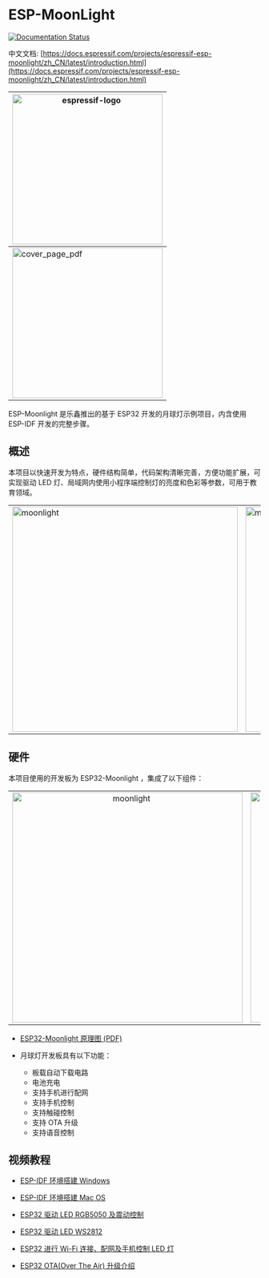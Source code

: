 # ESP-MoonLight

[![Documentation Status](https://readthedocs.com/projects/espressif-esp-moonlight/badge/?version=latest)](https://docs.espressif.com/projects/espressif-esp-moonlight/zh_CN/latest/)

中文文档: [https://docs.espressif.com/projects/espressif-esp-moonlight/zh_CN/latest/introduction.html](https://docs.espressif.com/projects/espressif-esp-moonlight/zh_CN/latest/introduction.html)

| <img src="docs/_static/espressif-logo.svg" alt="espressif-logo" width="300" /> |
| ------------------------------------------------------------ |
| <img src="docs/_static/cover_page_pdf.jpg" alt="cover_page_pdf" width="300" /> |

ESP-Moonlight 是乐鑫推出的基于 ESP32 开发的月球灯示例项目，内含使用 ESP-IDF 开发的完整步骤。

## 概述

本项目以快速开发为特点，硬件结构简单，代码架构清晰完善，方便功能扩展，可实现驱动 LED 灯、局域网内使用小程序端控制灯的亮度和色彩等参数，可用于教育领域。

<table>
    <tr>
        <td ><img src="docs/_static/moonlight2.jpg" alt="moonlight" width=450 /></td>
        <td ><img src="docs/_static/moonlight_cover.jpg" alt="moonlight" width=450 /></td>
    </tr>
</table>


## 硬件

本项目使用的开发板为 ESP32-Moonlight ，集成了以下组件：

<table>
    <tr>
        <td ><div align=center><img src="docs/_static/ESP-Moonlight_front.png" alt="moonlight" width=460 /></div></td>
        <td ><div align=center><img src="docs/_static/ESP-Moonlight_back.png" alt="moonlight" width=460 /></div></td>
    </tr>
</table>

- [ESP32-Moonlight 原理图 (PDF)](hardware/ESP-Moonlight_V2.0_N_XX_20200421_V0.3/01_Schematic/SCH_ESP-MOONLIGHT_V2_0_20200421A.pdf)

- 月球灯开发板具有以下功能：
  - 板载自动下载电路
  - 电池充电
  - 支持手机进行配网
  - 支持手机控制
  - 支持触碰控制
  - 支持 OTA 升级
  - 支持语音控制


## 视频教程

- [ESP-IDF 环境搭建 Windows](https://www.bilibili.com/video/BV1Ke411s7Go)

- [ESP-IDF 环境搭建 Mac OS](https://www.bilibili.com/video/BV17K4y1k7Ht)

- [ESP32 驱动 LED RGB5050 及震动控制](https://www.bilibili.com/video/BV1JK411s7ZA)

- [ESP32 驱动 LED WS2812](https://www.bilibili.com/video/BV1jC4y1W7CZ)

- [ESP32 进行 Wi-Fi 连接、配网及手机控制 LED 灯](https://www.bilibili.com/video/BV1nQ4y1N7ZC)

- [ESP32 OTA(Over The Air) 升级介绍](https://www.bilibili.com/video/BV155411Y7VJ)

